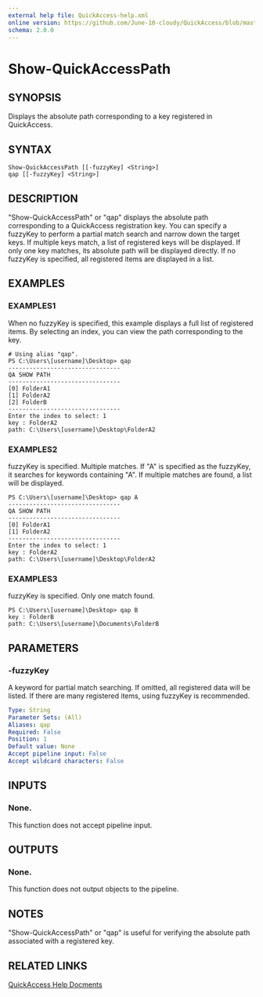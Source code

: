 ```yaml
---
external help file: QuickAccess-help.xml
online version: https://github.com/June-10-cloudy/QuickAccess/blob/master/help/en-US/QuickAccess-help.xml
schema: 2.0.0
---
```

# Show-QuickAccessPath
## SYNOPSIS
Displays the absolute path corresponding to a key registered in QuickAccess.
## SYNTAX
```
Show-QuickAccessPath [[-fuzzyKey] <String>]
qap [[-fuzzyKey] <String>]
```
## DESCRIPTION
"Show-QuickAccessPath" or "qap" displays the absolute path corresponding to a QuickAccess registration key.
You can specify a fuzzyKey to perform a partial match search and narrow down the target keys.
If multiple keys match, a list of registered keys will be displayed. If only one key matches, its absolute path will be displayed directly.
If no fuzzyKey is specified, all registered items are displayed in a list.
## EXAMPLES
### EXAMPLES1
When no fuzzyKey is specified, this example displays a full list of registered items.
By selecting an index, you can view the path corresponding to the key.
```
# Using alias "qap".
PS C:\Users\[username]\Desktop> qap
--------------------------------
QA SHOW PATH
--------------------------------
[0] FolderA1
[1] FolderA2 
[2] FolderB
--------------------------------
Enter the index to select: 1
key : FolderA2
path: C:\Users\[username]\Desktop\FolderA2
```
### EXAMPLES2
fuzzyKey is specified. Multiple matches.
If "A" is specified as the fuzzyKey, it searches for keywords containing "A".
If multiple matches are found, a list will be displayed.
```
PS C:\Users\[username]\Desktop> qap A
--------------------------------
QA SHOW PATH
--------------------------------
[0] FolderA1
[1] FolderA2
--------------------------------
Enter the index to select: 1
key : FolderA2
path: C:\Users\[username]\Desktop\FolderA2
```
### EXAMPLES3
fuzzyKey is specified. Only one match found.
```
PS C:\Users\[username]\Desktop> qap B
key : FolderB
path: C:\Users\[username]\Documents\FolderB
```
## PARAMETERS
### -fuzzyKey
A keyword for partial match searching.
If omitted, all registered data will be listed.
If there are many registered items, using fuzzyKey is recommended.
```yaml
Type: String
Parameter Sets: (All)
Aliases: qap
Required: False
Position: 1
Default value: None
Accept pipeline input: False
Accept wildcard characters: False
```
## INPUTS
### None. 
This function does not accept pipeline input.
## OUTPUTS
### None. 
This function does not output objects to the pipeline.
## NOTES
"Show-QuickAccessPath" or "qap" is useful for verifying the absolute path associated with a registered key.
## RELATED LINKS
[QuickAccess Help Docments](https://github.com/June-10-cloudy/QuickAccess-Help)
